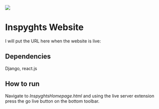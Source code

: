 <img src="https://img.shields.io/badge/lines%20of%20code-1k-blue"/>

# Inspyghts Website

I will put the URL here when the website is live:

## Dependencies

Django, react.js

## How to run

Navigate to _InspyghtsHomepage.html_ and using the live server extension press the go live button on the bottom toolbar.
